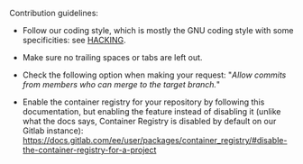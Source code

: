 Contribution guidelines:

- Follow our coding style, which is mostly the GNU coding style
  with some specificities: see [HACKING](HACKING#L123).

- Make sure no trailing spaces or tabs are left out.

- Check the following option when making your request:
  "*Allow commits from members who can merge to the target branch.*"

- Enable the container registry for your repository by following this
  documentation, but enabling the feature instead of disabling it
  (unlike what the docs says, Container Registry is disabled by default
  on our Gitlab instance):
  https://docs.gitlab.com/ee/user/packages/container_registry/#disable-the-container-registry-for-a-project
